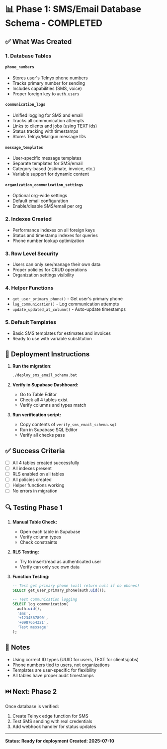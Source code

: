 # 📊 Phase 1: SMS/Email Database Schema - COMPLETED

## ✅ What Was Created

### 1. **Database Tables**

#### `phone_numbers`
- Stores user's Telnyx phone numbers
- Tracks primary number for sending
- Includes capabilities (SMS, voice)
- Proper foreign key to `auth.users`

#### `communication_logs`
- Unified logging for SMS and email
- Tracks all communication attempts
- Links to clients and jobs (using TEXT ids)
- Status tracking with timestamps
- Stores Telnyx/Mailgun message IDs

#### `message_templates`
- User-specific message templates
- Separate templates for SMS/email
- Category-based (estimate, invoice, etc.)
- Variable support for dynamic content

#### `organization_communication_settings`
- Optional org-wide settings
- Default email configuration
- Enable/disable SMS/email per org

### 2. **Indexes Created**
- Performance indexes on all foreign keys
- Status and timestamp indexes for queries
- Phone number lookup optimization

### 3. **Row Level Security**
- Users can only see/manage their own data
- Proper policies for CRUD operations
- Organization settings visibility

### 4. **Helper Functions**
- `get_user_primary_phone()` - Get user's primary phone
- `log_communication()` - Log communication attempts
- `update_updated_at_column()` - Auto-update timestamps

### 5. **Default Templates**
- Basic SMS templates for estimates and invoices
- Ready to use with variable substitution

## 🚀 Deployment Instructions

1. **Run the migration:**
   ```bash
   ./deploy_sms_email_schema.bat
   ```

2. **Verify in Supabase Dashboard:**
   - Go to Table Editor
   - Check all 4 tables exist
   - Verify columns and types match

3. **Run verification script:**
   - Copy contents of `verify_sms_email_schema.sql`
   - Run in Supabase SQL Editor
   - Verify all checks pass

## ✅ Success Criteria

- [ ] All 4 tables created successfully
- [ ] All indexes present
- [ ] RLS enabled on all tables
- [ ] All policies created
- [ ] Helper functions working
- [ ] No errors in migration

## 🔍 Testing Phase 1

1. **Manual Table Check:**
   - Open each table in Supabase
   - Verify column types
   - Check constraints

2. **RLS Testing:**
   - Try to insert/read as authenticated user
   - Verify can only see own data

3. **Function Testing:**
   ```sql
   -- Test get primary phone (will return null if no phones)
   SELECT get_user_primary_phone(auth.uid());
   
   -- Test communication logging
   SELECT log_communication(
     auth.uid(),
     'sms',
     '+1234567890',
     '+0987654321',
     'Test message'
   );
   ```

## 📝 Notes

- Using correct ID types (UUID for users, TEXT for clients/jobs)
- Phone numbers tied to users, not organizations
- Templates are user-specific for flexibility
- All tables have proper audit timestamps

## ⏭️ Next: Phase 2

Once database is verified:
1. Create Telnyx edge function for SMS
2. Test SMS sending with real credentials
3. Add webhook handler for status updates

---

**Status: Ready for deployment**
**Created: 2025-07-10**